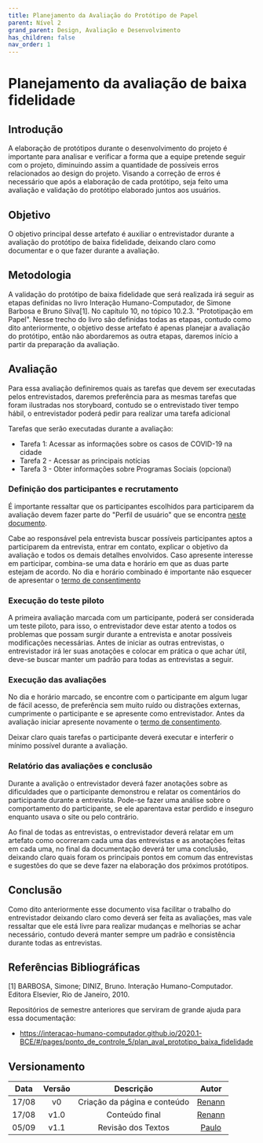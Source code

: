 ```yaml
---
title: Planejamento da Avaliação do Protótipo de Papel
parent: Nível 2
grand_parent: Design, Avaliação e Desenvolvimento
has_children: false
nav_order: 1
---
```


# Planejamento da avaliação de baixa fidelidade

## Introdução

A elaboração de protótipos durante o desenvolvimento do projeto é importante para analisar e verificar a forma que a equipe pretende seguir com o projeto, diminuindo assim a quantidade de possíveis erros relacionados ao design do projeto. Visando a correção de erros é necessário que após a elaboração de cada protótipo, seja feito uma avaliação e validação do protótipo elaborado juntos aos usuários.


## Objetivo
O objetivo principal desse artefato é auxiliar o entrevistador durante a avaliação do protótipo de baixa fidelidade, deixando claro como documentar e o que fazer durante a avaliação.


## Metodologia

A validação do protótipo de baixa fidelidade que será realizada irá seguir as etapas definidas no livro Interação Humano-Computador, de Simone Barbosa e Bruno Silva[1]. No capítulo 10, no tópico 10.2.3. "Prototipação em Papel". Nesse trecho do livro são definidas todas as etapas, contudo como dito anteriormente, o objetivo desse artefato é apenas  planejar a avaliação do protótipo, então não abordaremos as outra etapas, daremos início a partir da preparação da avaliação.

## Avaliação

Para essa avaliação definiremos quais as tarefas que devem ser executadas pelos entrevistados, daremos preferência para as mesmas tarefas que foram ilustradas nos storyboard, contudo se o entrevistado tiver tempo hábil, o entrevistador poderá pedir para realizar uma tarefa adicional

Tarefas que serão executadas durante a avaliação:
- Tarefa 1: Acessar as informações sobre os casos de COVID-19 na cidade
- Tarefa 2 - Acessar as principais notícias
- Tarefa 3 - Obter informações sobre Programas Sociais (opcional)


### **Definição dos participantes e recrutamento**

É importante ressaltar que os participantes escolhidos para participarem da avaliação devem fazer parte do "Perfil de usuário" que se encontra [neste documento](../../AnaliseDeRequisitos/perfilDeUsuario.md).

Cabe ao responsável pela entrevista buscar possíveis participantes aptos a participarem da entrevista, entrar em contato, explicar o objetivo da avaliação e todos os demais detalhes envolvidos. Caso apresente interesse em participar, combina-se uma data e horário em que as duas parte estejam de acordo. No dia e horário combinado é importante não esquecer de apresentar o [termo de consentimento](../../AnaliseDeRequisitos/aspectosEticos.md)

### **Execução do teste piloto**

A primeira avaliação marcada com um participante, poderá ser considerada um teste piloto, para isso, o entrevistador deve estar atento a todos os problemas que possam surgir durante a entrevista e anotar possíveis modificações necessárias.
Antes de iniciar as outras entrevistas, o entrevistador irá ler suas anotações e colocar em prática o que achar útil, deve-se buscar manter um padrão para todas as entrevistas a seguir.

### **Execução das avaliações**

No dia e horário marcado, se encontre com o participante em algum lugar de fácil acesso, de preferência sem muito ruído ou distrações externas, cumprimente o participante e se apresente como entrevistador. Antes da avaliação iniciar apresente novamente o [termo de consentimento](../../AnaliseDeRequisitos/aspectosEticos.md).

Deixar claro quais tarefas o participante deverá executar e interferir o mínimo possível durante a avaliação.

### **Relatório das avaliações e conclusão**

Durante a avalição o entrevistador deverá fazer anotações sobre as dificuldades que o participante demonstrou e relatar os comentários do participante durante a entrevista. Pode-se fazer uma análise sobre o comportamento do participante, se ele aparentava estar perdido e inseguro enquanto usava o site ou pelo contrário.

Ao final de todas as entrevistas, o entrevistador deverá relatar em um artefato como ocorreram cada uma das entrevistas e as anotações feitas em cada uma, no final da documentação deverá ter uma conclusão, deixando claro quais foram os principais pontos em comum das entrevistas e sugestões do que se deve fazer na elaboração dos próximos protótipos.


## Conclusão

Como dito anteriormente esse documento visa facilitar o trabalho do entrevistador deixando claro como deverá ser feita as avaliações, mas vale ressaltar que ele está livre para realizar mudanças e melhorias se achar necessário, contudo deverá manter sempre um padrão e consistência durante todas as entrevistas.

## Referências Bibliográficas

 [1] BARBOSA, Simone; DINIZ, Bruno. Interação Humano-Computador. Editora Elsevier, Rio de Janeiro, 2010.

Repositórios de semestre anteriores que serviram de grande ajuda para essa documentação:
- https://interacao-humano-computador.github.io/2020.1-BCE/#/pages/ponto_de_controle_5/plan_aval_prototipo_baixa_fidelidade

## Versionamento

| Data  | Versão |          Descrição           |                Autor                 |
| :---: | :----: | :--------------------------: | :----------------------------------: |
| 17/08 |   v0   | Criação da página e conteúdo | [Renann](https://github.com/NyndoND) |
| 17/08 |  v1.0  |        Conteúdo final        | [Renann](https://github.com/NyndoND) |
| 05/09 |  v1.1  |        Revisão dos Textos        | [Paulo](https://github.com/paulomacieltorresfilho) |
